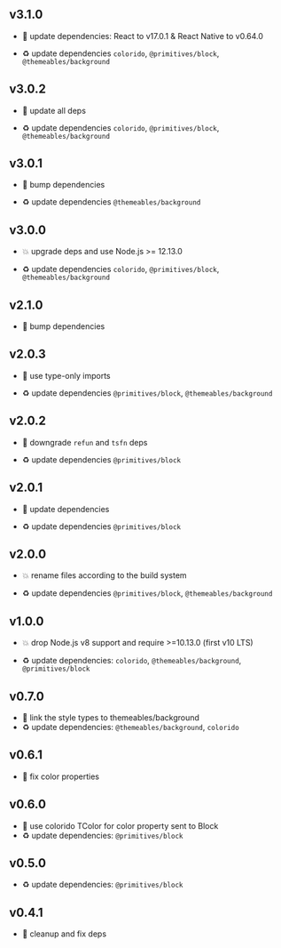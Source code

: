 ## v3.1.0

* 🌱 update dependencies: React to v17.0.1 & React Native to v0.64.0

* ♻️ update dependencies `colorido`, `@primitives/block`, `@themeables/background`

## v3.0.2

* 🐞 update all deps

* ♻️ update dependencies `colorido`, `@primitives/block`, `@themeables/background`

## v3.0.1

* 🐞 bump dependencies

* ♻️ update dependencies `@themeables/background`

## v3.0.0

* 💥 upgrade deps and use Node.js >= 12.13.0

* ♻️ update dependencies `colorido`, `@primitives/block`, `@themeables/background`

## v2.1.0

* 🌱 bump dependencies

## v2.0.3

* 🐞 use type-only imports

* ♻️ update dependencies `@primitives/block`, `@themeables/background`

## v2.0.2

* 🐞 downgrade `refun` and `tsfn` deps

* ♻️ update dependencies `@primitives/block`

## v2.0.1

* 🐞 update dependencies

* ♻️ update dependencies `@primitives/block`

## v2.0.0

* 💥 rename files according to the build system

* ♻️ update dependencies `@primitives/block`, `@themeables/background`

## v1.0.0

* 💥 drop Node.js v8 support and require >=10.13.0 (first v10 LTS)

* ♻️ update dependencies: `colorido`, `@themeables/background`, `@primitives/block`

## v0.7.0

* 🌱 link the style types to themeables/background
* ♻️ update dependencies: `@themeables/background`, `colorido`

## v0.6.1

* 🐞 fix color properties

## v0.6.0

* 🌱 use colorido TColor for color property sent to Block
* ♻️ update dependencies: `@primitives/block`

## v0.5.0

* ♻️ update dependencies: `@primitives/block`

## v0.4.1

* 🐞 cleanup and fix deps
